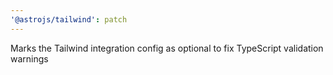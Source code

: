 ```yaml
---
'@astrojs/tailwind': patch
---
```


Marks the Tailwind integration config as optional to fix TypeScript validation warnings
